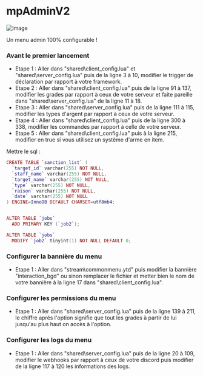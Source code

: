 # mpAdminV2
![image](https://github.com/MaitrePoisson1/Script/assets/134843685/f24993e2-ce3b-4c7e-8721-071137d9205d)

Un menu admin 100% configurable !

### Avant le premier lancement
* Etape 1 : Aller dans "shared\client_config.lua" et "shared\server_config.lua" puis de la ligne 3 à 10, modifier le trigger de déclaration par rapport à votre framework.
* Etape 2 : Aller dans "shared\client_config.lua" puis de la ligne 91 à 137, modifier les grades par rapport à ceux de votre serveur et faite pareille dans "shared\server_config.lua" de la ligne 11 à 18.
* Etape 3 : Aller dans "shared\server_config.lua" puis de la ligne 111 à 115, modifier les types d'argent par rapport à ceux de votre serveur.
* Etape 4 : Aller dans "shared\client_config.lua" puis de la ligne 300 à 338, modifier les commandes par rapport à celle de votre serveur.
* Etape 5 : Aller dans "shared\client_config.lua" puis à la ligne 215, modifier en true si vous utilisez un système d'arme en item.

Mettre le sql : 
```lua
CREATE TABLE `sanction_list` (
  `target_id` varchar(255) NOT NULL,
  `staff_name` varchar(255) NOT NULL,
  `target_name` varchar(255) NOT NULL,
  `type` varchar(255) NOT NULL,
  `raison` varchar(255) NOT NULL,
  `date` varchar(255) NOT NULL
) ENGINE=InnoDB DEFAULT CHARSET=utf8mb4;


ALTER TABLE `jobs`
  ADD PRIMARY KEY (`job2`);

ALTER TABLE `jobs`
  MODIFY `job2` tinyint(1) NOT NULL DEFAULT 0;
  ```

### Configurer la bannière du menu
* Etape 1 : Aller dans "stream\commonmenu.ytd" puis modifier la bannière "interaction_bgd" ou sinon remplacer le fichier et metter bien le nom de votre bannière à la ligne 17 dans "shared\client_config.lua".

### Configurer les permissions du menu
* Etape 1 : Aller dans "shared\server_config.lua" puis de la ligne 139 à 211, le chiffre après l'option signifie que tout les grades à partir de lui jusqu'au plus haut on accès à l'option.

### Configurer les logs du menu
* Etape 1 : Aller dans "shared\server_config.lua" puis de la ligne 20 à 109, modifier le webhooks par rapport à ceux de votre discord puis modifier de la ligne 117 à 120 les informations des logs.
